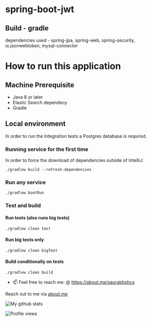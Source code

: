 # spring-boot-jwt


## Build - gradle
dependencies used - spring-jpa, spring-web, spring-security, io.jsonwebtoken, mysql-connector

# How to run this application

## Machine Prerequisite
- Java 8 or later
- Elastic Search dependecy
- Gradle

## Local environment

In order to run the Integration tests a Postgres database is required.

### Running service for the first time
In order to force the download of dependencies outside of IntelliJ:

`./gradlew build --refresh-dependencies`

### Run any service

`./gradlew bootRun`

### Test and build

#### Run tests (also runs big tests)
`./gradlew clean test`

#### Run big tests only
`./gradlew clean bigTest`

#### Build conditionally on tests
`./gradlew clean build`  

- 📫 Feel free to reach me: @ https://about.me/saurabhshcs

Reach out to me via [about.me](https://about.me/saurabhshcs)

![My github stats](https://github-readme-stats.vercel.app/api?username=saurabhshcs&show_icons=true)


![Profile views](https://komarev.com/ghpvc/?username=saurabhshcs)
